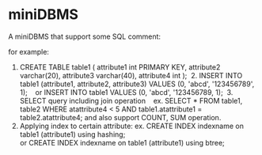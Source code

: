 # miniDBMS

A miniDBMS that support some SQL comment: 
  
  for example:
  1. CREATE TABLE table1 (
      attribute1 int PRIMARY KEY,
      attribute2 varchar(20),
      attribute3 varchar(40),
      attribute4 int
     );
  2. INSERT INTO table1 (attribute1, attribute2, attribute3) VALUES (0, 'abcd', '123456789', 1);
    or INSERT INTO table1 VALUES (0, 'abcd', '123456789, 1);
  3. SELECT query including join operation
    ex. SELECT *
        FROM table1, table2
        WHERE atattribute4 < 5 AND table1.atattribute1 = table2.atattribute4;
     and also support COUNT, SUM operation.
  4. Applying index to certain attribute:
    ex. CREATE INDEX indexname on table1 (attribute1) using hashing;  
    or CREATE INDEX indexname on table1 (attribute1) using btree;  
   
